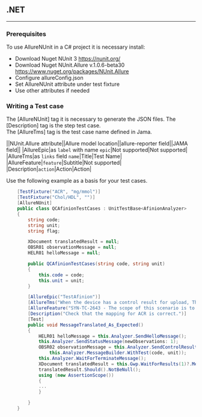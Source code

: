## .NET
---
### Prerequisites
To use AllureNUnit in a C# project it is necessary install:
- Download Nuget NUnit 3 https://nunit.org/
- Download Nuget NUnit.Allure v.1.0.6-beta30 https://www.nuget.org/packages/NUnit.Allure
- Configure allureConfig.json
- Set AllureNUnit attribute under test fixture
- Use other attributes if needed 

### Writing a Test case
The [AllureNUnit] tag it is necessary to generate the JSON files.
The [Description] tag is the step test case.   
The [AllureTms] tag is the test case name defined in Jama.

||NUnit.Allure attribute||Allure model location||allure-reporter field||JAMA field||
|AllureEpic|as `label` with name `epic`|Not supported|Not supported|
|AllureTms|as `links` field `name`|Title|Test Name|
|AllureFeature|`feature`|Subtitle|Not supported|
|Description|`action`|Action|Action|

Use the following example as a basis for your test cases.

```C#
    [TestFixture("ACR", "mg/mmol")]
    [TestFixture("Chol/HDL", "")]
    [AllureNUnit]
    public class QCAfinionTestCases : UnitTestBase<AfinionAnalyzer>
    {
        string code;
        string unit;
        string flag;

        XDocument translatedResult = null;
        OBSR01 observationMessage = null;
        HELR01 helloMessage = null;

        public QCAfinionTestCases(string code, string unit)
        {
            this.code = code;
            this.unit = unit;
        }

        [AllureEpic("TestAfinion")]
        [AllureTms("When the device has a control result for upload, Then the message shall be upload to GWP")]
        [AllureFeature("SYN-TC-2643 - The scope of this scenario is to verify that the translator returns the message as expected. QC results are shown in GEM Web Plus.")]
        [Description("Check that the mapping for ACR is correct.")]
        [Test]
        public void MessageTranslated_As_Expected()
        {
            HELR01 helloMessage = this.Analyzer.SendHelloMessage();
            this.Analyzer.SendStatusMessage(newObservations: 1);
            OBSR02 observationMessage = this.Analyzer.SendControlResultsMessage(
                this.Analyzer.MessageBuilder.WithTest(code, unit));
            this.Analyzer.WaitForTerminateMessage();
            XDocument translatedResult = this.Gwp.WaitForResults(1)?.Message;
            translatedResult.Should().NotBeNull();
            using (new AssertionScope())
            {
			...
			}

        }
    }
```